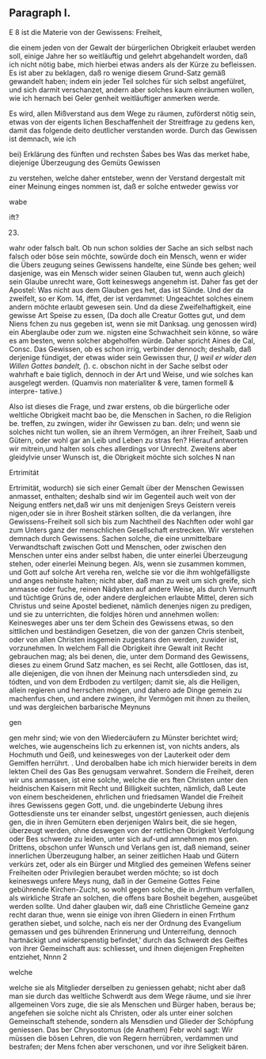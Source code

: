 
<!-- seite 672 -->

Paragraph I.
------------


E 8 ist die Materie von der Gewissens: Freiheit,

die einem jeden von der Gewalt der bürgerlichen Obrigkeit erlaubet werden soll, einige Jahre her so weitläuftig und gelehrt abgehandelt worden, daß ich nicht nötig babe, mich hierbei etwas anders als der Kürze zu befleissen. Es ist aber zu beklagen, daß ro wenige diesem Grund-Satz gemäß gewandelt haben; indem ein jeder Teil solches für sich selbst angefülret, und sich darmit verschanzet, andern aber solches kaum einräumen wollen, wie ich hernach bei Geler genheit weitläuftiger anmerken werde.

Es wird, allen Mißverstand aus dem Wege zu räumen, zuförderst nötig sein, etwas von der eigents lichen Beschaffenheit der Streitfrage zu gedens ken, damit das folgende deito deutlicher verstanden worde. Durch das Gewissen ist demnach, wie ich

bei) Erklärung des fünften und rechsten Šabes bes Was das merket habe, diejenige Überzeugung des Gemüts Gewissen

zu verstehen, welche daher entsteber, wenn der Verstand dergestalt mit einer Meinung einges nommen ist, daß er solche entweder gewiss vor

wabe

ift?



23.
<!-- seite 673 -->
wahr oder falsch balt. Ob nun schon soldies der
Sache an sich selbst nach falsch oder böse sein möchte,
sowürde doch ein Mensch, wenn er wider die Übers
zeugung seines Gewissens handelte, eine Sünde bes
gehen; weil dasjenige, was ein Mensch wider seinen
Glauben tut, wenn auch gleich) sein Glaube unrecht
ware, Gott keineswegs angenehm ist. Daher fas
get der Apostel: Was nicht aus dem Glauben ges
het, das ist Sünde. Und der da zweifelt, so er Kom. 14,
iffet, der ist verdammet: Ungeachtet solches einem
andern möchte erlaubt gewesen sein. Und da diese
Zweifelhaftigkeit, eine gewisse Art Speise zu essen,
(Da doch alle Creatur Gottes gut, und dem Niens
fchen zu nus gegeben ist, wenn sie mit Danksag.
ung genossen wird) ein Aberglaube oder zum we.
nigsten eine Schwachheit sein könne, so wäre es am
besten, wenn solcher abgeholfen würde. Daher spricht
Aines de Cal, Consc. Das Gewissen, ob es schon
irrig, verbinder dennoch; deshalb, daß derjenige
fündiget, der etwas wider sein Gewissen thur,
(*) weil er wider den Willen Gottes bandelt, (*). c.
obschon nicht in der Sache selbst oder wahrhaft e baie
tiglich, dennoch in der Art und Weise, und wie
solches kan ausgelegt werden. (Quamvis non
materialiter & vere, tamen formell & interpre-
tative.)

   Also ist dieses die Frage, und zwar erstens, ob die
bürgerliche oder weltliche Obrigkeit macht bao
be, die Menschen in Sachen, ro die Religion be.
treffen, zu zwingen, wider ihr Gewissen zu ban.
deln; und wenn sie solches nicht tun wollen, sie
an ihrem Vermögen, an ihrer Freiheit, Saab und
Gütern, oder wohl gar an Leib und Leben zu stras
fen? Hierauf antworten wir mitrein,und halten sols
ches allerdings vor Unrecht. Zweitens aber gleidylvie
unser Wunsch ist, die Obrigkeit möchte sich solches
         N nan

Ertrimitát
<!-- seite 674 -->
Ertrimität, wodurch) sie sich einer Gemalt über der Menschen Gewissen anmasset, enthalten; deshalb sind wir im Gegenteil auch weit von der Neigung entfers net,daß wir uns mit denjenigen Sreys Geistern vereis nigen,oder sie in ihrer Bosheit stärken sollten, die da verlangen, ihre Gewissens-Freiheit soll sich bis zum Nachtheil des Nachften oder wohl gar zum Unters ganz der menschlichen Gesellschaft erstrecken. Wir verstehen demnach durch Gewissens. Sachen solche, die eine unmittelbare Verwandtschaft zwischen Gott und Menschen, oder zwischen den Menschen unter eins ander selbst haben, die unter einerlei Überzeugung stehen, oder einerlei Meinung begen. Als, wenn sie zusammen kommen, und Gott auf solche Art vereha ren, welche sie vor die ihm wohlgefälligste und anges nebinste halten; nicht aber, daß man zu weit um sich greife, sich anmasse oder fuche, reinen Nädysten auf andere Weise, als durch Vernunft und tüchtige Grúns de, oder andere dergleichen erlaubte Mittel, deren sich Christus und seine Apostel bedienet, nämlich denenjes nigen zu predigen, und sie zu unterrichten, die foldjes hören und annehmen wollen: Keinesweges aber uns ter dem Schein des Gewissens etwas, so den sittlichen und beständigen Gesetzen, die von der ganzen Chris stenbeit, oder von allen Christen insgemein zugestans den werden, zuwider ist, vorzunehmen. In welchem Fall die Obrigkeit ihre Gewalt init Recht gebrauchen mag; als bei denen, die, unter dem Dormand des Gewissens, dieses zu einem Grund Satz machen, es sei Recht, alle Gottlosen, das ist, alle diejenigen, die von ihnen der Meinung nach untersdieden sind, zu tódten, und von dem Erdboden zu vertilgen; damit sie, als die Heiligen, allein regieren und herrschen mögen, und dahero ade Dinge gemein zu machenfus chen, und andere zwingen, ihr Vermögen mit ihnen zu theilen, und was dergleichen barbarische Meynuns

gen
<!-- seite 675 -->
gen mehr sind; wie von den Wiedercäufern zu Münster berichtet wird; welches, wie augenscheins lich zu erkennen ist, von nichts anders, als Hochmuth und Geiß, und keinesweges von der Lauterkeit oder dem Gemiffen herrührt. . Und derobalben habe ich mich hierwider bereits in dem lekten Cheil des Gas Bes genugsam verwahret. Sondern die Freiheit, deren wir uns anmassen, ist eine solche, welche die ers ften Christen unter den heidnischen Kaisern mit Recht und Billigkeit suchten, nämlich, daß Leute von einem bescheidenen, ehrlichen und friedsamen Wandel die Freiheit ihres Gewissens gegen Gott, und. die ungebinderte Uebung ihres Gottesdienste uns ter einander selbst, ungestört geniessen, auch diejenis gen, die in ihren Gemütern eben derjenigen Walırs beit, die sie hegen, überzeugt werden, ohne deswegen von der rettlichen Obrigkeit Verfolgung oder Bes schwerde zu leiden, unter sich auf-und amnehmen mos gen. Drittens, obschon unfer Wunsch und Verlans gen ist, daß niemand, seiner innerlichen Überzeugung halber, an seiner zeitlichen Haab und Gütern verkúrs zet, oder als ein Bürger und Mitglied des gemeinen Wefens seiner Freiheiten oder Privilegien beraubet werden möchte; so ist doch keineswegs unfere Meys nung, daß in der Gemeine Gottes Feine gebührende Kirchen-Zucht, so wohl gegen solche, die in Jrrthum verfallen, als wirkliche Strafe an solchen, die offens bare Bosheit begehen, ausgeübet werden sollte. Und daher glauben wir, daß eine Christliche Gemeine ganz recht daran thue, wenn sie einige von ihren Gliedern in einen Frrthum gerathen siebet, und solche, nach eis ner der Ordnung des Evangelium gemassen und ges bührenden Erinnerung und Unterreifung, dennoch hartnäckigt und widerspenstig befindet,' durch das Schwerdt des Geiftes von ihrer Gemeinschaft aus: schliesset, und ihnen diejenigen Frepheiten entziehet, Nnnn 2

welche
<!-- seite 676 -->
welche sie als Mitglieder derselben zu geniessen gehabt; nicht aber daß man sie durch das weltliche Schwerdt aus dem Wege räume, und sie ihrer allgemeinen Vors zuge, die sie als Menschen und Bürger haben, beraus be; angefehen sie solche nicht als Christen, oder als unter einer solchen Gemeinschaft stehende, sondern als Mensdien und Glieder der Schöpfung geniessen. Das ber Chrysostomus (de Anathem) Febr wohl sagt: Wir müssen die bösen Lehren, die von Regern herrübren, verdammen und bestrafen; der Mens fchen aber verschonen, und vor  ihre Seligkeit bären.
